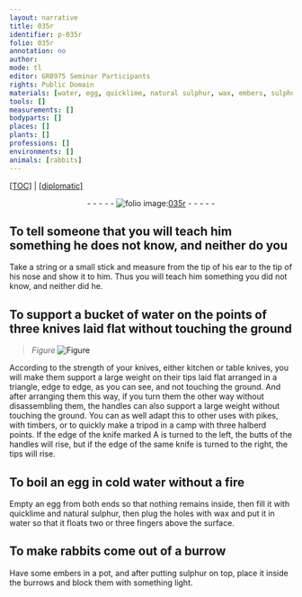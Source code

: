 ```yaml
---
layout: narrative
title: 035r
identifier: p-035r
folio: 035r
annotation: no
author:
mode: tl
editor: GR8975 Seminar Participants
rights: Public Domain
materials: [water, egg, quicklime, natural sulphur, wax, embers, sulphur]
tools: []
measurements: []
bodyparts: []
places: []
plants: []
professions: []
environments: []
animals: [rabbits]
---
```


<p><a href="{{ site.baseurl }}/translation/">[TOC]</a> | <a href="{{ site.baseurl }}/texts/p-035r_tc/" target="_blank">[diplomatic]</a></p><div class="folio" align="center">- - - - - <a href="http://gallica.bnf.fr/ark:/12148/btv1b10500001g/f75.image" target="_blank"><img src="https://cu-mkp.github.io/2017-workshop-edition/assets/photo-icon.png" alt="folio image: " style="display:inline-block; margin-bottom:-3px;"/>035r</a> - - - - - </div>  
  

## To tell someone that you will teach him something he does not know, and neither do you

 
Take a string or a small stick and measure from the tip of his ear to the tip of his nose and show it to him. Thus you will teach him something you did not know, and neither did he.
 
 
  

## To support a bucket of <span class="m">water</span> on the points of three knives laid flat without touching the ground

 
> *Figure*
> <a href="https://drive.google.com/open?id=0B9-oNrvWdlO5SGstUTZ6TFRnUjg" target="_blank"><img src="https://cu-mkp.github.io/GR8975-edition/assets/photo-icon.png" alt="Figure" style="display:inline-block; margin-bottom:-3px;"/></a>
 
According to the strength of your knives, either kitchen or table knives, you will make them support a large weight on their tips laid flat arranged in a triangle, edge to edge, as you can see, and not touching the ground. And after arranging them this way, if you turn them the other way without disassembling them, the handles can also support a large weight without touching the ground. You can as well adapt this to other uses with pikes, with timbers, or to quickly make a tripod in a camp with three halberd points. If the edge of the knife marked A is turned to the left, the butts of the handles will rise, but if the edge of the same knife is turned to the right, the tips will rise.
 
 
  

## To boil an <span class="m">egg</span> in cold <span class="m">water</span> without a fire

 
Empty an <span class="m">egg</span> from both ends so that nothing remains inside, then fill it with <span class="m">quicklime</span> and <span class="m">natural sulphur</span>, then plug the holes with <span class="m">wax</span> and put it in <span class="m">water</span> so that it floats two or three fingers above the surface.
 
 
  

## To make <span class="al">rabbits</span> come out of a burrow

 
Have some <span class="m">embers</span> in a pot, and after putting <span class="m">sulphur</span> on top, place it inside the burrows and block them with something light.
 
